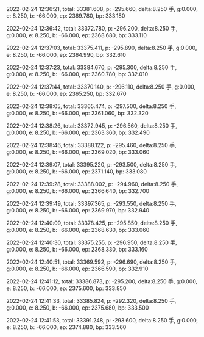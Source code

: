 2022-02-24 12:36:21, total: 33381.608, p: -295.660, delta:8.250 手, g:0.000, e: 8.250, b: -66.000, ep: 2369.780, bp: 333.180

2022-02-24 12:36:42, total: 33372.780, p: -296.200, delta:8.250 手, g:0.000, e: 8.250, b: -66.000, ep: 2368.680, bp: 333.110

2022-02-24 12:37:03, total: 33375.411, p: -295.890, delta:8.250 手, g:0.000, e: 8.250, b: -66.000, ep: 2364.990, bp: 332.610

2022-02-24 12:37:23, total: 33384.670, p: -295.300, delta:8.250 手, g:0.000, e: 8.250, b: -66.000, ep: 2360.780, bp: 332.010

2022-02-24 12:37:44, total: 33370.140, p: -296.110, delta:8.250 手, g:0.000, e: 8.250, b: -66.000, ep: 2365.250, bp: 332.670

2022-02-24 12:38:05, total: 33365.474, p: -297.500, delta:8.250 手, g:0.000, e: 8.250, b: -66.000, ep: 2361.060, bp: 332.320

2022-02-24 12:38:26, total: 33372.945, p: -296.560, delta:8.250 手, g:0.000, e: 8.250, b: -66.000, ep: 2363.360, bp: 332.490

2022-02-24 12:38:46, total: 33388.122, p: -295.460, delta:8.250 手, g:0.000, e: 8.250, b: -66.000, ep: 2369.020, bp: 333.060

2022-02-24 12:39:07, total: 33395.220, p: -293.500, delta:8.250 手, g:0.000, e: 8.250, b: -66.000, ep: 2371.140, bp: 333.080

2022-02-24 12:39:28, total: 33388.002, p: -294.960, delta:8.250 手, g:0.000, e: 8.250, b: -66.000, ep: 2366.640, bp: 332.700

2022-02-24 12:39:49, total: 33397.365, p: -293.550, delta:8.250 手, g:0.000, e: 8.250, b: -66.000, ep: 2369.970, bp: 332.940

2022-02-24 12:40:09, total: 33378.425, p: -295.850, delta:8.250 手, g:0.000, e: 8.250, b: -66.000, ep: 2368.630, bp: 333.060

2022-02-24 12:40:30, total: 33375.255, p: -296.950, delta:8.250 手, g:0.000, e: 8.250, b: -66.000, ep: 2368.330, bp: 333.160

2022-02-24 12:40:51, total: 33369.592, p: -296.690, delta:8.250 手, g:0.000, e: 8.250, b: -66.000, ep: 2366.590, bp: 332.910

2022-02-24 12:41:12, total: 33386.873, p: -295.200, delta:8.250 手, g:0.000, e: 8.250, b: -66.000, ep: 2375.600, bp: 333.850

2022-02-24 12:41:33, total: 33385.824, p: -292.320, delta:8.250 手, g:0.000, e: 8.250, b: -66.000, ep: 2375.680, bp: 333.500

2022-02-24 12:41:53, total: 33391.248, p: -293.600, delta:8.250 手, g:0.000, e: 8.250, b: -66.000, ep: 2374.880, bp: 333.560